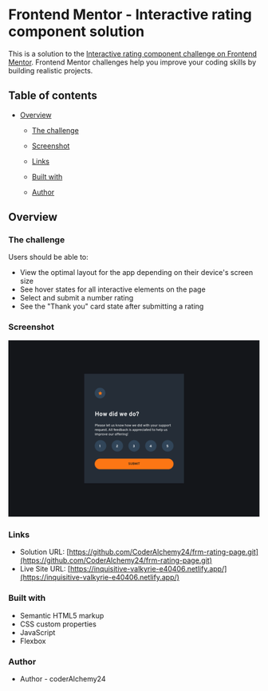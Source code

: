 # Frontend Mentor - Interactive rating component solution

This is a solution to the [Interactive rating component challenge on Frontend Mentor](https://www.frontendmentor.io/challenges/interactive-rating-component-koxpeBUmI). Frontend Mentor challenges help you improve your coding skills by building realistic projects. 

## Table of contents

- [Overview](#overview)
  - [The challenge](#the-challenge)
  - [Screenshot](#screenshot)
  - [Links](#links)

  - [Built with](#built-with)
  
  - [Author](#author)


## Overview

### The challenge

Users should be able to:

- View the optimal layout for the app depending on their device's screen size
- See hover states for all interactive elements on the page
- Select and submit a number rating
- See the "Thank you" card state after submitting a rating

### Screenshot

![./rating_desktop.png](./rating_desktop.png)


### Links

- Solution URL: [https://github.com/CoderAlchemy24/frm-rating-page.git](https://github.com/CoderAlchemy24/frm-rating-page.git)
- Live Site URL: [https://inquisitive-valkyrie-e40406.netlify.app/](https://inquisitive-valkyrie-e40406.netlify.app/)



### Built with

- Semantic HTML5 markup
- CSS custom properties
- JavaScript
- Flexbox

### Author

- Author - coderAlchemy24
